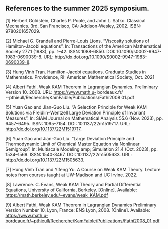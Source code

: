 ## References to the summer 2025 symposium.

[1] Herbert Goldstein, Charles P. Poole, and John L. Safko. Classical Mechanics. 3rd. San Francisco, CA: Addison-Wesley, 2002. ISBN: 9780201657029.

[2] Michael G. Crandall and Pierre-Louis Lions. “Viscosity solutions of Hamilton-Jacobi equations”. In: Transactions of the American Mathematical Society 277.1 (1983), pp. 1–42. ISSN: 1088-6850. DOI: 10.1090/s0002-9947-1983-0690039-8. URL: http://dx.doi.org/10.1090/S0002-9947-1983-0690039-8.

[3] Hung Vinh Tran. Hamilton-Jacobi equations. Graduate Studies in Mathematics. Providence, RI: American Mathematical Society, Oct. 2021

[4] Albert Fathi. Weak KAM Theorem in Lagrangian Dynamics. Preliminary Version 10. 2008. URL: https://www.math.u- bordeaux.fr/∼pthieull/Recherche/KamFaible/Publications/Fathi2008 01.pdf

[5] Yuan Gao and Jian-Guo Liu. “A Selection Principle for Weak KAM Solutions via Freidlin–Wentzell Large Deviation Principle of Invariant Measures”. In: SIAM Journal on Mathematical Analysis 55.6 (Nov. 2023), pp. 6457–6495. ISSN: 1095-7154. DOI: 10.1137/22m1519717. URL: http://dx.doi.org/10.1137/22M1519717.

[6] Yuan Gao and Jian-Guo Liu. “Large Deviation Principle and Thermodynamic Limit of Chemical Master Equation via Nonlinear Semigroup”. In: Multiscale Modeling amp; Simulation 21.4 (Oct. 2023), pp. 1534–1569. ISSN: 1540-3467. DOI: 10.1137/22m1505633. URL: http://dx.doi.org/10.1137/22M1505633.

[7] Hung Vinh Tran and Yifeng Yu. A Course on Weak KAM Theory. Lecture notes from courses taught at UW-Madison and UC Irvine. 2022.

[8] Lawrence. C. Evans, Weak KAM Theory and Partial Differential Equations, University of California, Berkeley. [Online]. Available: https://math.berkeley.edu/~evans/weak_KAM.pdf

[9] Albert Fathi, Weak KAM Theorem in Lagrangian Dynamics Preliminary Version Number 10, Lyon, France: ENS Lyon, 2008. [Online]. Available: https://www.math.u-bordeaux.fr/~pthieull/Recherche/KamFaible/Publications/Fathi2008_01.pdf

